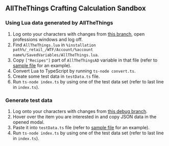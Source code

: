 ## AllTheThings Crafting Calculation Sandbox

### Using Lua data generated by AllTheThings

1. Log onto your characters with changes from [this branch](https://github.com/lOlbas/AllTheThings/tree/feature/crafting-calculation), open professions windows and log off.
2. Find `AllTheThings.lua` in ```%installation path%/_retail_/WTF/Account/%account name%/SavedVariables/AllTheThings.lua```.
3. Copy `["Recipes"]` part of `AllTheThingsAD` variable in that file (refer to [sample file](https://github.com/lOlbas/ATTCraftCalcSandbox/blob/master/AllTheThingsAD.lua) for an example).
4. Convert Lua to TypeScript by running `ts-node convert.ts`.
5. Create some test data in `testData.ts` file.
6. Run `ts-node index.ts` by using one of the test data set (refer to last line in `index.ts`).

### Generate test data

1. Log onto your characters with changes from [this debug branch](https://github.com/lOlbas/AllTheThings/tree/feature/crafting-calculation-debug).
2. Hover over the item you are interested in and copy JSON data in the opened modal.
3. Paste it into `testData.ts` file (refer to [sample file](https://github.com/lOlbas/ATTCraftCalcSandbox/blob/master/testData.ts) for an example).
4. Run `ts-node index.ts` by using one of the test data set (refer to last line in `index.ts`).
